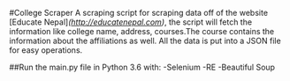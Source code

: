 #College Scraper 
A scraping script for scraping data off of the website [Educate Nepal]*(http://educatenepal.com)*, the script will fetch the information like college name, address, courses.The course contains the information about the affiliations as well. All the data is put into a JSON file for easy operations.

##Run the main.py file in Python 3.6 with:
-Selenium
-RE
-Beautiful Soup

 
